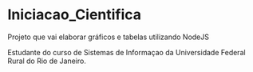 # Iniciacao_Cientifica
Projeto que vai elaborar gráficos e tabelas utilizando NodeJS


Estudante do curso de Sistemas de Informaçao da Universidade Federal Rural do Rio de Janeiro.
